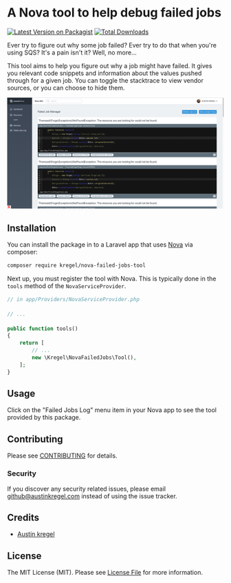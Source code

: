 # A Nova tool to help debug failed jobs

[![Latest Version on Packagist](https://img.shields.io/packagist/v/kregel/nova-failed-jobs-tool.svg?style=flat-square)](https://packagist.org/packages/kregel/nova-failed-jobs-tool)
[![Total Downloads](https://img.shields.io/packagist/dt/kregel/nova-failed-jobs-tool.svg?style=flat-square)](https://packagist.org/packages/kregel/nova-failed-jobs-tool)

Ever try to figure out why some job failed? Ever try to do that when you're using SQS? It's a pain isn't it? Well, no more... 

This tool aims to help you figure out why a job might have failed. It gives you relevant code snippets and information about the values pushed through for a given job. You can toggle the stacktrace to view vendor sources, or you can choose to hide them.

![Screenshot](./screenshot.png)

## Installation

You can install the package in to a Laravel app that uses [Nova](https://nova.laravel.com) via composer:

```bash
composer require kregel/nova-failed-jobs-tool
```

Next up, you must register the tool with Nova. This is typically done in the `tools` method of the `NovaServiceProvider`.

```php
// in app/Providers/NovaServiceProvider.php

// ...

public function tools()
{
    return [
        // ...
        new \Kregel\NovaFailedJobs\Tool(),
    ];
}
```

## Usage

Click on the "Failed Jobs Log" menu item in your Nova app to see the tool provided by this package.

## Contributing

Please see [CONTRIBUTING](CONTRIBUTING.md) for details.

### Security

If you discover any security related issues, please email github@austinkregel.com instead of using the issue tracker.

## Credits

- [Austin kregel](https://github.com/austinkregel)

## License

The MIT License (MIT). Please see [License File](LICENSE.md) for more information.
